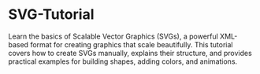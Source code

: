 # SVG-Tutorial
Learn the basics of Scalable Vector Graphics (SVGs), a powerful XML-based format for creating graphics that scale beautifully. This tutorial covers how to create SVGs manually, explains their structure, and provides practical examples for building shapes, adding colors, and animations.
